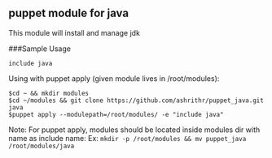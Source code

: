 puppet module for java
----------------------

This module will install and manage jdk

###Sample Usage

```
include java
```

Using with puppet apply (given module lives in /root/modules):

```
$cd ~ && mkdir modules
$cd ~/modules && git clone https://github.com/ashrithr/puppet_java.git java
$puppet apply --modulepath=/root/modules/ -e "include java"
```

Note: For puppet apply, modules should be located inside modules dir with name as include name:
      Ex: `mkdir -p /root/modules && mv puppet_java /root/modules/java`
